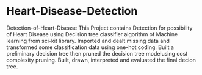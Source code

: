 # Heart-Disease-Detection
Detection-of-Heart-Disease
This Project contains Detection for possibility of Heart Disease using Decision tree classifier algorithm of Machine learning from sci-kit library. Imported and dealt missing data and transformed some classification data using one-hot coding. Built a preliminary decision tree then pruned the decision tree modelusing cost complexity pruning. Built, drawn, interpreted and evaluated the final decion tree.
